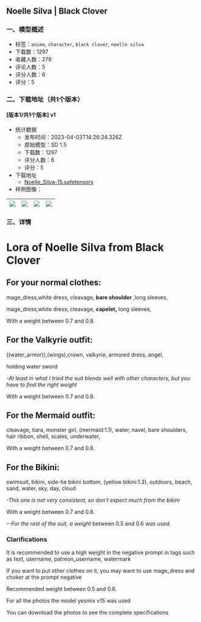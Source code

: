 ## Noelle Silva | Black Clover
### 一、模型概述

- 标签：`anime`, `character`, `black clover`, `noelle silva`
- 下载数：1297
- 收藏人数：279
- 评论人数：5
- 评分人数：6
- 评分：5

### 二、下载地址（共1个版本）

#### [版本1/共1个版本] v1

- 统计数据
  - 发布时间：2023-04-03T14:26:24.326Z
  - 原始模型：SD 1.5
  - 下载数：1297
  - 评分人数：6
  - 评分：5
- 下载地址
  - [Noelle_Silva-15.safetensors](https://civitai.com/api/download/models/34445)
- 样例图像：

| <img src="https://image.civitai.com/xG1nkqKTMzGDvpLrqFT7WA/ceebb212-8e87-4e0c-dd06-61623f3ff400/width=450/393584.jpeg" /> | <img src="https://image.civitai.com/xG1nkqKTMzGDvpLrqFT7WA/a16c45ae-362c-4b79-ddde-f65c6ec4d500/width=450/393603.jpeg" /> | <img src="https://image.civitai.com/xG1nkqKTMzGDvpLrqFT7WA/ecc87bb9-67a7-4532-1245-11fa1e3ecd00/width=450/393602.jpeg" /> | <img src="https://image.civitai.com/xG1nkqKTMzGDvpLrqFT7WA/2032194f-6b8e-4947-2107-86fadb234a00/width=450/393601.jpeg" /> |
| ---- | ---- | ---- | ---- |


### 三、详情
<h1>Lora of Noelle Silva from Black Clover</h1><h2>For your normal clothes:</h2><p>mage_dress,white dress, cleavage, <strong>bare shoulder</strong> ,long sleeves,</p><p>mage_dress,white dress, cleavage, <strong>capelet,</strong> long sleeves,</p><p>With a weight between 0.7 and 0.8.</p><h2>For the Valkyrie outfit:</h2><p>((water_armor)),(wings),crown, valkyrie, armored dress, angel,</p><p>holding water sword</p><p><em>-At least in what I tried the suit blends well with other characters, but you have to find the right weight</em></p><p>With a weight between 0.7 and 0.8.</p><h2>For the Mermaid outfit:</h2><p>cleavage, tiara, monster girl, (mermaid:1.1), water, navel, bare shoulders, hair ribbon, shell, scales, underwater, </p><p>With a weight between 0.7 and 0.8.</p><h2>For the Bikini:</h2><p>swimsuit, bikini, side-tie bikini bottom, (yellow bikini:1.3), outdoors, beach, sand, water, sky, day, cloud</p><p><em>-This one is not very consistent, so don't expect much from the bikini</em></p><p>With a weight between 0.7 and 0.8.</p><p><em>--For the rest of the suit, a weight </em>between 0.5 and 0.6<em> was used.</em></p><h3>Clarifications</h3><p>It is recommended to use a high weight in the negative prompt in tags such as text, username, patreon_username, watermark</p><p>If you want to put other clothes on it, you may want to use mage_dress and choker at the prompt negative</p><p>Recommended weight between 0.5 and 0.8.</p><p>For all the photos the model yesmix v15 was used</p><p>You can download the photos to see the complete specifications</p>